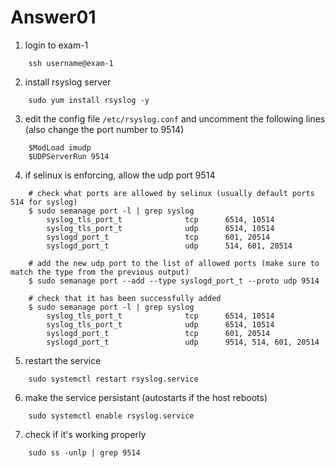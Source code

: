 
# Answer01
1. login to exam-1
```
	ssh username@exam-1
```
2. install rsyslog server
```
	sudo yum install rsyslog -y
```
3. edit the config file `/etc/rsyslog.conf` and uncomment the following lines (also change the port number to 9514)
```
	$ModLoad imudp
	$UDPServerRun 9514
```
4. if selinux is enforcing, allow the udp port 9514
```
	# check what ports are allowed by selinux (usually default ports 514 for syslog)
	$ sudo semanage port -l | grep syslog
		syslog_tls_port_t              tcp      6514, 10514
		syslog_tls_port_t              udp      6514, 10514
		syslogd_port_t                 tcp      601, 20514
		syslogd_port_t                 udp      514, 601, 20514
	
	# add the new udp port to the list of allowed ports (make sure to match the type from the previous output)
	$ sudo semanage port --add --type syslogd_port_t --proto udp 9514
	
	# check that it has been successfully added
	$ sudo semanage port -l | grep syslog
		syslog_tls_port_t              tcp      6514, 10514
		syslog_tls_port_t              udp      6514, 10514
		syslogd_port_t                 tcp      601, 20514
		syslogd_port_t                 udp      9514, 514, 601, 20514
```
5. restart the service
```
	sudo systemctl restart rsyslog.service
```
6. make the service persistant (autostarts if the host reboots)
```
	sudo systemctl enable rsyslog.service
```
7. check if it's working properly
```
	sudo ss -unlp | grep 9514
```
